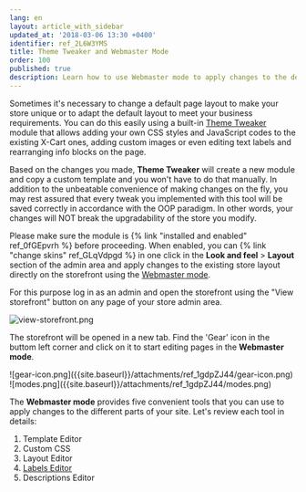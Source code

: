 ```yaml
---
lang: en
layout: article_with_sidebar
updated_at: '2018-03-06 13:30 +0400'
identifier: ref_2L6W3YMS
title: Theme Tweaker and Webmaster Mode
order: 100
published: true
description: Learn how to use Webmaster mode to apply changes to the default store layout
---
```

Sometimes it's necessary to change a default page layout to make your store unique or to adapt the default layout to meet your business requirements. You can do this easily using a built-in [Theme Tweaker](https://market.x-cart.com/addons/theme-tweaker.html "Using Theme Tweaker for Layout Changes") module that allows adding your own CSS styles and JavaScript codes to the existing X-Cart ones, adding custom images or even editing text labels and rearranging info blocks on the page. 

Based on the changes you made, **Theme Tweaker** will create a new module and copy a custom template and you won't have to do that manually. In addition to the unbeatable convenience of making changes on the fly, you may rest assured that every tweak you implemented with this tool will be saved correctly in accordance with the OOP paradigm. In other words, your changes will NOT break the upgradability of the store you modify.  

Please make sure the module is {% link "installed and enabled" ref_0fGEpvrh %} before proceeding. When enabled, you can {% link "change skins" ref_GLqVdpgd %} in one click in the **Look and feel** > **Layout** section of the admin area and apply changes to the existing store layout directly on the storefront using the [Webmaster mode](https://devs.x-cart.com/webinars_and_video_tutorials/using_webmaster_mode_in_x-cart_5.html "Using Theme Tweaker for Layout Changes"). 

For this purpose log in as an admin and open the storefront using the "View storefront" button on any page of your store admin area. 

![view-storefront.png]({{site.baseurl}}/attachments/ref_1gdpZJ44/view-storefront.png)

The storefront will be opened in a new tab. Find the 'Gear' icon in the buttom left corner and click on it to start editing pages in the **Webmaster mode**.

<div class="ui stackable two column grid">
  <div class="column" markdown="span">![gear-icon.png]({{site.baseurl}}/attachments/ref_1gdpZJ44/gear-icon.png)</div>
  <div class="column" markdown="span">![modes.png]({{site.baseurl}}/attachments/ref_1gdpZJ44/modes.png)</div>
</div>

The **Webmaster mode** provides five convenient tools that you can use to apply changes to the different parts of your site. Let's review each tool in details:
1. Template Editor
2. Custom CSS
3. Layout Editor
4. [Labels Editor](https://kb.x-cart.com/look_and_feel/managing_texts_labels_in_your_store.html#editing-text-labels-via-webmaster-mode "Using Theme Tweaker for Layout Changes")
5. Descriptions Editor
